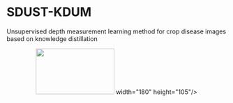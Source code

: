 # SDUST-KDUM
Unsupervised depth measurement learning method for crop disease images based on knowledge distillation
<div align=center>
<img src="https://github.com/tuqi123/SDUST-KDWM/KDUM.png" width="180" height="105"> width="180" height="105"/>
</div>

